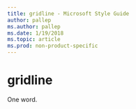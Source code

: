 ```yaml
---
title: gridline - Microsoft Style Guide
author: pallep
ms.author: pallep
ms.date: 1/19/2018
ms.topic: article
ms.prod: non-product-specific
---
```


# gridline

One word.
